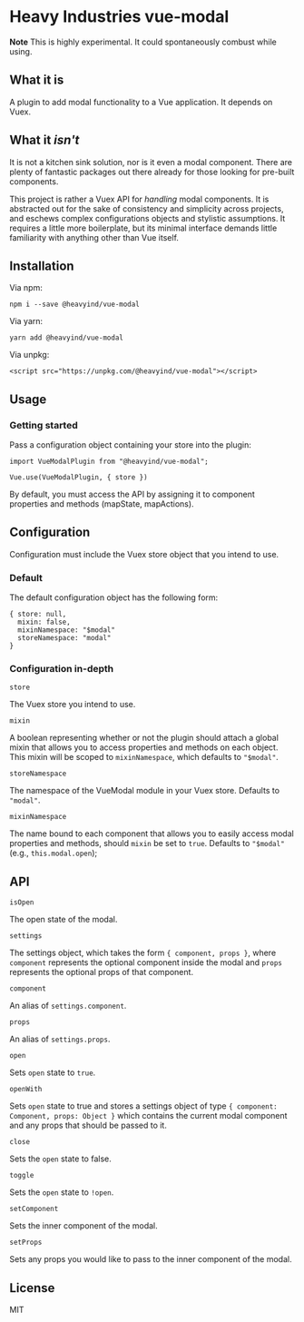 # Heavy Industries vue-modal

**Note** This is highly experimental. It could spontaneously combust while using.

## What it is

A plugin to add modal functionality to a Vue application. It depends on Vuex.

## What it *isn't*

It is not a kitchen sink solution, nor is it even a modal component. There are plenty of fantastic packages out there already for those looking for pre-built components.

This project is rather a Vuex API for *handling* modal components. It is abstracted out for the sake of consistency and simplicity across projects, and eschews complex configurations objects and stylistic assumptions. It requires a little more boilerplate, but its minimal interface demands little familiarity with anything other than Vue itself.

## Installation

Via npm:

```
npm i --save @heavyind/vue-modal
```

Via yarn:

```
yarn add @heavyind/vue-modal
```

Via unpkg:

```
<script src="https://unpkg.com/@heavyind/vue-modal"></script>
```

## Usage

### Getting started

Pass a configuration object containing your store into the plugin:

```
import VueModalPlugin from "@heavyind/vue-modal";

Vue.use(VueModalPlugin, { store })
```

By default, you must access the API by assigning it to component properties and methods (mapState, mapActions).


## Configuration

Configuration must include the Vuex store object that you intend to use.

### Default

The default configuration object has the following form:

```
{ store: null,
  mixin: false, 
  mixinNamespace: "$modal"
  storeNamespace: "modal"
}
```

### Configuration in-depth

`store`

The Vuex store you intend to use.

`mixin`

A boolean representing whether or not the plugin should attach a global mixin that allows you to access properties and methods on each object. This mixin will be scoped to `mixinNamespace`, which defaults to `"$modal"`.

`storeNamespace`

The namespace of the VueModal module in your Vuex store. Defaults to `"modal"`.

`mixinNamespace`

The name bound to each component that allows you to easily access modal properties and methods, should `mixin` be set to `true`. Defaults to `"$modal"` (e.g., `this.modal.open`);

## API

`isOpen`

The open state of the modal.

`settings`

The settings object, which takes the form `{ component, props }`, where `component` represents the optional component inside the modal and `props` represents the optional props of that component.

`component`

An alias of `settings.component`.

`props`

An alias of `settings.props`.

`open`

Sets `open` state to `true`.

`openWith` 

Sets `open` state to true and stores a settings object of type `{ component: Component, props: Object }` which contains the current modal component and any props that should be passed to it.

`close`

Sets the `open` state to false.

`toggle`

Sets the `open` state to `!open`.

`setComponent`

Sets the inner component of the modal.

`setProps`

Sets any props you would like to pass to the inner component of the modal.

## License

MIT
